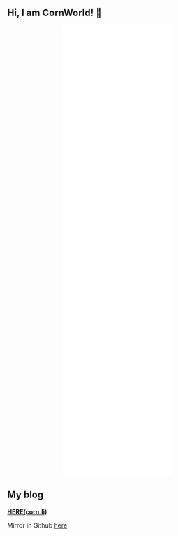 ## Hi, I am CornWorld! 👏
<!--<img src="https://github-readme-stats.vercel.app/api?username=CornWorld&theme=radical&show_icons=true" alt="CornWorld's GitHub stats" height="200px" />
<img src="https://github-readme-stats.vercel.app/api/top-langs/?username=CornWorld&&layout=compact&theme=radical" alt="CornWorld's Top Langs" height="200px" />

-->

<p align="center"><img src="/github-metrics.svg" alt="Metrics"></p>

## My blog
**[HERE(corn.li)](https://corn.li)**


Mirror in Github [here](https://github.com/CornWorld/CornWorld/blob/master/blog.md)
